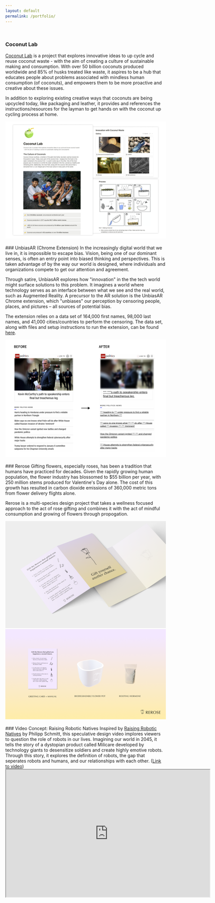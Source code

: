 ```yaml
---
layout: default
permalink: /portfolio/
---
```

<br>

<!-- <p style="text-align: center;">⚙️</p>
<p style="text-align: center;">work in progress</p> -->
### Coconut Lab 
<a href="https://tinyurl.com/coconutlab" target="_blank">Coconut Lab</a> is a project that explores innovative ideas to up cycle and reuse coconut waste - with the aim of creating a culture of sustainable making and consumption. With over 50 billion coconuts produced worldwide and 85% of husks treated like waste, it aspires to be a hub that educates people about problems associated with mindless human consumption (of coconuts), and empowers them to be more proactive and creative about these issues. 

In addition to exploring existing creative ways that coconuts are being upcycled today, like packaging and leather, it provides and references the instructions/resources for the layman to get hands on with the coconut up cycling process at home. 

<img src="/assets/img/coconutlab.png" alt="unbiasar" >

<br>
<br>
### UnbiasAR (Chrome Extension)
In the increasingly digital world that we live in, it is impossible to escape bias. Vision, being one of our dominant senses, is often an entry point into biased thinking and perspectives. This is taken advantage of by the way our world is designed, where individuals and organizations compete to get our attention and agreement.

Through satire, UnbiasAR explores how "innovation" in the the tech world might surface solutions to this problem. It imagines a world where technology serves as an interface between what we see and the real world, such as Augmented Reality. A precursor to the AR solution is the UnbiasAR Chrome extension, which "unbiases" our perception by censoring people, places, and pictures – all sources of potential bias.

The extension relies on a data set of 164,000 first names, 98,000 last names, and 41,000 cities/countries to perform the censoring. The data set, along with files and setup instructions to run the extension, can be found <a href="https://drive.google.com/drive/folders/1mfgzYhlSANxTJZTxMvID_LJSLIdVJn-3?usp=sharing" target="_blank">here</a>. 


<img src="/assets/img/unbiasar-beforeafter.png" alt="unbiasar" >

<br>
<br>
### Rerose
Gifting flowers, especially roses, has been a tradition that humans have practiced for decades. Given the rapidly growing human population, the flower industry has blossomed to $55 billion per year, with 250 million stems produced for Valentine's Day alone. The cost of this growth has resulted in carbon dioxide emissions of 360,000 metric tons from flower delivery flights alone. 

Rerose is a multi-species design project that takes a wellness focused approach to the act of rose gifting and combines it with the act of mindful consumption and growing of flowers through propogation.  

<img src="/assets/img/rerose-card.png" alt="unbiasar">

<img src="/assets/img/rerose-kit.png" alt="unbiasar" >

<br>
<br>
### Video Concept: Raising Robotic Natives
Inspired by <a href="https://philippschmitt.com/archive/2018/work/robotic-natives.html" target="_blank">Raising Robotic Natives</a> by Philipp Schmitt, this speculative design video implores viewers to question the role of robots in our lives. Imagining our world in 2045, it tells the story of a dystopian product called Milicare developed by technology giants to desensitize soldiers and create highly emotive robots. Through this story, it explores the definition of robots, the gap that seperates robots and humans, and our relationships with each other. 
(<a href="https://drive.google.com/file/d/1a2sKGAPnaY77dDpjmUraPGqEykOigyUm/view" target="_blank">Link to video</a>)
<div class="video-container"><iframe src="https://drive.google.com/file/d/1a2sKGAPnaY77dDpjmUraPGqEykOigyUm/preview" width="640" height="400" allow="autoplay"></iframe></div>
<!-- #### Book Cover Concept -->
